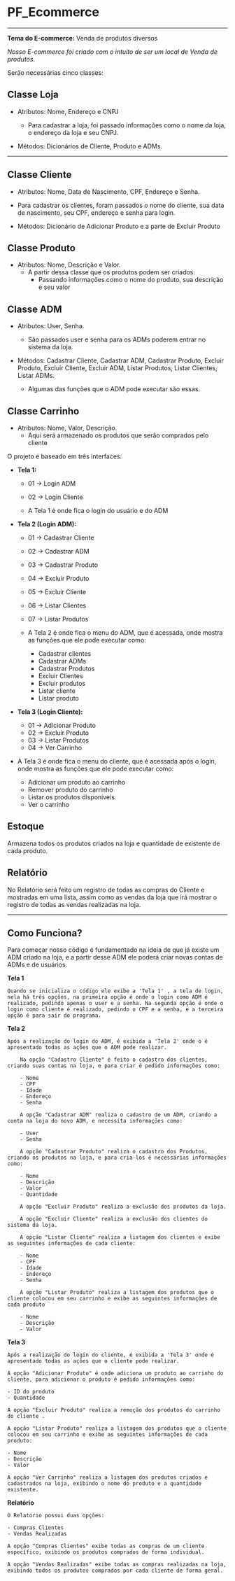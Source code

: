 # PF_Ecommerce

---

**Tema do E-commerce:** Venda de produtos diversos

*Nosso E-commerce foi criado com o intuito de ser um local de Venda de produtos.*

Serão necessárias cinco classes:

## Classe Loja

- Atributos: Nome, Endereço e CNPJ
    - Para cadastrar a loja, foi passado informações como o nome da loja, o endereço da loja e seu CNPJ.
    
    
- Métodos: Dicionários de Cliente, Produto e ADMs.

---

## Classe Cliente

- Atributos: Nome, Data de Nascimento, CPF, Endereço e Senha.
- Para cadastrar os clientes, foram passados o nome do cliente, sua data de nascimento, seu CPF, endereço e senha para login.
    
    
- Métodos: Dicionário de Adicionar Produto e a parte de Excluir Produto

## Classe Produto

- Atributos: Nome, Descrição e Valor.
    - A partir dessa classe que os produtos podem ser criados.  
        - Passando informações como o nome do produto, sua descrição e seu valor
    
    

## Classe ADM

- Atributos: User, Senha.
    - São passados user e senha para os ADMs poderem entrar no sistema da loja.
    
    
- Métodos: Cadastrar Cliente, Cadastrar ADM, Cadastrar Produto, Excluir Produto, Excluir Cliente, Excluir ADM, Listar Produtos, Listar Clientes, Listar ADMs.
    - Algumas das funções que o ADM pode executar são essas.
    
    

## Classe Carrinho

- Atributos: Nome, Valor, Descrição.
    - Aqui será armazenado os produtos que serão comprados pelo cliente
    

O projeto é baseado em três interfaces:

- **Tela 1:**
    - 01 → Login ADM
    - 02 → Login Cliente
    
    - A Tela 1 é onde fica o login do usuário e do ADM
    
    
- **Tela 2 (Login ADM):**
    - 01 → Cadastrar Cliente
    - 02 → Cadastrar ADM
    - 03 → Cadastrar Produto
    - 04 → Excluir Produto
    - 05 → Excluir Cliente
    - 06 → Listar Clientes
    - 07 → Listar Produtos
    
    - A Tela 2 é onde fica o menu do ADM, que é acessada, onde mostra as funções que ele pode executar como:
    
        - Cadastrar clientes
        - Cadastrar ADMs 
        - Cadastrar Produtos 
        - Excluir Clientes 
        - Excluir produtos 
        - Listar cliente
        - Listar produto
    
- **Tela 3 (Login Cliente):**
    - 01 → Adicionar Produto
    - 02 → Excluir Produto
    - 03 → Listar Produtos
    - 04 → Ver Carrinho

- A Tela 3 é onde fica o menu do cliente, que é acessada após o login, onde mostra as funções que ele pode executar como:

    - Adicionar um produto ao carrinho
    - Remover produto do carrinho
    - Listar os produtos disponíveis 
    - Ver o carrinho

## Estoque

Armazena todos os produtos criados na loja e quantidade de existente de cada produto.

## Relatório

No Relatório será feito um registro de todas as compras do Cliente e mostradas em uma lista, assim como as vendas da loja que  irá mostrar o registro de todas as vendas realizadas na loja.

----------------------------------------------------------------------------------------------------------------

## Como Funciona?

Para começar nosso código é fundamentado na ideia de que já existe um ADM criado na loja, e a partir desse ADM ele poderá criar novas contas de ADMs e de usuários.

**Tela 1**

    Quando se inicializa o código ele exibe a 'Tela 1' , a tela de login, nela há três opções, na primeira opção é onde o login como ADM é realizado, pedindo apenas o user e a senha. Na segunda opção é onde o login como cliente é realizado, pedindo o CPF e a senha, e a terceira opção é para sair do programa.

**Tela 2**

    Após a realização do login do ADM, é exibida a 'Tela 2' onde o é apresentado todas as ações que o ADM pode realizar.

        Na opção "Cadastro Cliente" é feito o cadastro dos clientes, criando suas contas na loja, e para criar é pedido informações como:

        - Nome
        - CPF 
        - Idade 
        - Endereço 
        - Senha

        A opção "Cadastrar ADM" realiza o cadastro de um ADM, criando a conta na loja do novo ADM, e necessita informações como:

        - User
        - Senha

        A opção "Cadastrar Produto" realiza o cadastro dos Produtos, criando os produtos na loja, e para cria-los é necessárias informações como:

        - Nome
        - Descrição
        - Valor
        - Quantidade

        A opção "Excluir Produto" realiza a exclusão dos produtos da loja.

        A opção "Excluir Cliente" realiza a exclusão dos clientes do sistema da loja.

        A opção "Listar Cliente" realiza a listagem dos clientes e exibe as seguintes informações de cada cliente:

        - Nome
        - CPF 
        - Idade 
        - Endereço 
        - Senha

        A opção "Listar Produto" realiza a listagem dos produtos que o cliente colocou em seu carrinho e exibe as seguintes informações de cada produto
        
        - Nome
        - Descrição 
        - Valor

**Tela 3**

    Após a realização do login do cliente, é exibida a 'Tela 3' onde é apresentado todas as ações que o cliente pode realizar.

    A opção "Adicionar Produto" é onde adiciona um produto ao carrinho do cliente, para adicionar o produto é pedido informações como:

    - ID do produto
    - Quantidade

    A opção "Excluir Produto" realiza a remoção dos produtos do carrinho do cliente .

    A opção "Listar Produto" realiza a listagem dos produtos que o cliente colocou em seu carrinho e exibe as seguintes informações de cada produto:
    
    - Nome
    - Descrição 
    - Valor

    A opção "Ver Carrinho" realiza a listagem dos produtos criados e cadastrados na loja, exibindo o nome do produto e a quantidade existente.

**Relatório**

    O Relatório possui duas opções:

    - Compras Clientes
    - Vendas Realizadas

    A opção "Compras Clientes" exibe todas as compras de um cliente específico, exibindo os produtos comprados de forma individual.

    A opção "Vendas Realizadas" exibe todas as compras realizadas na loja, exibindo todos os produtos comprados por cada cliente de forma geral. 
